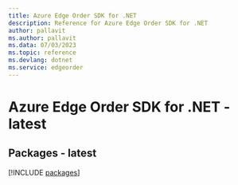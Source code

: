 ```yaml
---
title: Azure Edge Order SDK for .NET
description: Reference for Azure Edge Order SDK for .NET
author: pallavit
ms.author: pallavit
ms.data: 07/03/2023
ms.topic: reference
ms.devlang: dotnet
ms.service: edgeorder
---
```

# Azure Edge Order SDK for .NET - latest
## Packages - latest
[!INCLUDE [packages](edge-order-index.md)]